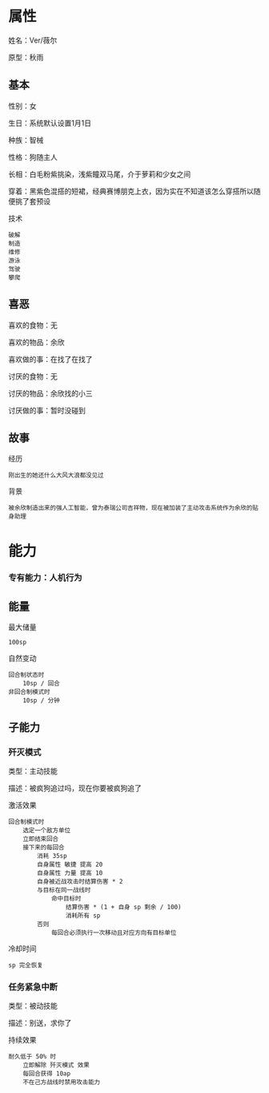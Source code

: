 # 属性

姓名：Ver/薇尔

原型：秋雨

## 基本

性别：女

生日：系统默认设置1月1日

种族：智械

性格：狗随主人

长相：白毛粉紫挑染，浅紫瞳双马尾，介于萝莉和少女之间

穿着：黑紫色混搭的短裙，经典赛博朋克上衣，因为实在不知道该怎么穿搭所以随便挑了套预设

技术

```
破解
制造
维修
游泳
驾驶
攀爬
```

## 喜恶

喜欢的食物：无

喜欢的物品：余欣

喜欢做的事：在找了在找了

讨厌的食物：无

讨厌的物品：余欣找的小三

讨厌做的事：暂时没碰到

## 故事

经历

```
刚出生的她还什么大风大浪都没见过
```

背景

```
被余欣制造出来的强人工智能，曾为泰瑞公司吉祥物，现在被加装了主动攻击系统作为余欣的贴身助理
```

# 能力

### 专有能力：人机行为

## 能量

最大储量

```
100sp
```

自然变动

```
回合制状态时
	10sp / 回合
非回合制模式时
	10sp / 分钟
```

## 子能力

### 歼灭模式

类型：主动技能

描述：被疯狗追过吗，现在你要被疯狗追了

激活效果

```
回合制模式时
	选定一个敌方单位
	立即结束回合
	接下来的每回合
		消耗 35sp
		自身属性 敏捷 提高 20
		自身属性 力量 提高 10
		自身被近战攻击时结算伤害 * 2
		与目标在同一战线时
			命中目标时
				结算伤害 * (1 + 自身 sp 剩余 / 100)
				消耗所有 sp
		否则
			每回合必须执行一次移动且对应方向有目标单位
```

冷却时间

```
sp 完全恢复
```

### 任务紧急中断

类型：被动技能

描述：别送，求你了

持续效果

```
耐久低于 50% 时
	立即解除 歼灭模式 效果
	每回合获得 10ap
	不在己方战线时禁用攻击能力
```
